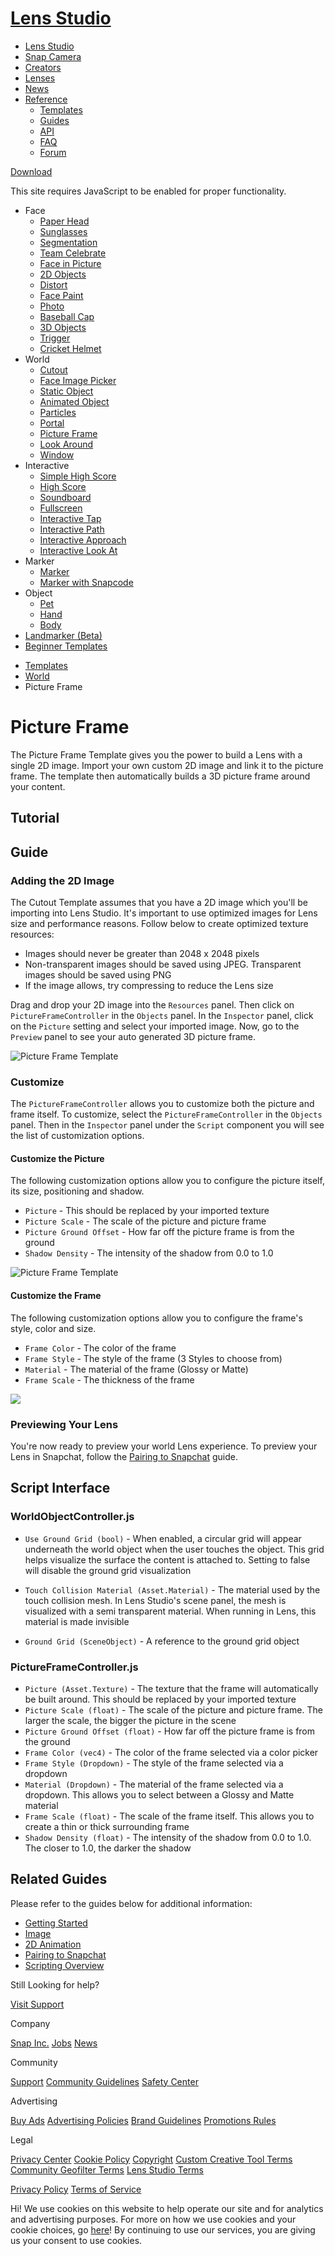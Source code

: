# [Lens Studio](/)

  - [Lens Studio](/)
  - [Snap Camera](/snap-camera)
  - [Creators](/creators)
  - [Lenses](/lenses)
  - [News](/news)
  - [Reference](#)
      - [Templates](/templates)
      - [Guides](/guides)
      - [API](/api)
      - [FAQ](/support)
      - [Forum](https://support.lensstudio.com/hc/en-us/community/topics)

[Download](/download)

[](#) [](#)

This site requires JavaScript to be enabled for proper functionality.

  - Face
      - [Paper Head](/templates/face/paper-head)
      - [Sunglasses](/templates/face/sunglasses)
      - [Segmentation](/templates/face/segmentation)
      - [Team Celebrate](/templates/face/team-celebrate)
      - [Face in Picture](/templates/face/face-in-picture)
      - [2D Objects](/templates/face/2d-objects)
      - [Distort](/templates/face/distort)
      - [Face Paint](/templates/face/face-paint)
      - [Photo](/templates/face/photo)
      - [Baseball Cap](/templates/face/baseball-cap)
      - [3D Objects](/templates/face/3d-objects)
      - [Trigger](/templates/face/trigger)
      - [Cricket Helmet](/templates/face/cricket-helmet)
  - World
      - [Cutout](/templates/world/cutout)
      - [Face Image Picker](/templates/world/face-image-picker)
      - [Static Object](/templates/world/static-object)
      - [Animated Object](/templates/world/animated-object)
      - [Particles](/templates/world/particles)
      - [Portal](/templates/world/portal)
      - [Picture Frame](/templates/world/picture-frame)
      - [Look Around](/templates/world/look-around)
      - [Window](/templates/world/window)
  - Interactive
      - [Simple High Score](/templates/interactive/simple-high-score)
      - [High Score](/templates/interactive/high-score)
      - [Soundboard](/templates/interactive/soundboard)
      - [Fullscreen](/templates/interactive/fullscreen)
      - [Interactive Tap](/templates/interactive/interactive-tap)
      - [Interactive Path](/templates/interactive/interactive-path)
      - [Interactive
        Approach](/templates/interactive/interactive-approach)
      - [Interactive Look
        At](/templates/interactive/interactive-look-at)
  - Marker
      - [Marker](/templates/marker/marker)
      - [Marker with Snapcode](/templates/marker/marker-with-snapcode)
  - Object
      - [Pet](/templates/object/pet)
      - [Hand](/templates/object/hand)
      - [Body](/templates/object/body)
  - [Landmarker (Beta)](/templates/landmarker)
  - [Beginner Templates](/templates/beginner-templates)

<!-- end list -->

  - [Templates](/templates)
  - [World](/templates/world)
  - Picture Frame

# Picture Frame

The Picture Frame Template gives you the power to build a Lens with a
single 2D image. Import your own custom 2D image and link it to the
picture frame. The template then automatically builds a 3D picture frame
around your content.

## Tutorial

## Guide

### Adding the 2D Image

The Cutout Template assumes that you have a 2D image which you'll be
importing into Lens Studio. It's important to use optimized images for
Lens size and performance reasons. Follow below to create optimized
texture resources:

  - Images should never be greater than 2048 x 2048 pixels
  - Non-transparent images should be saved using JPEG. Transparent
    images should be saved using PNG
  - If the image allows, try compressing to reduce the Lens size

Drag and drop your 2D image into the `Resources` panel. Then click on
`PictureFrameController` in the `Objects` panel. In the `Inspector`
panel, click on the `Picture` setting and select your imported image.
Now, go to the `Preview` panel to see your auto generated 3D picture
frame.

![Picture Frame
Template](https://storage.googleapis.com/snapchat-lens-assets/f1a09194-f02d-43ed-92b8-62e843179ff0/lensStudio/Templates/img/picture_frame_template_add_image.gif)

### Customize

The `PictureFrameController` allows you to customize both the picture
and frame itself. To customize, select the `PictureFrameController` in
the `Objects` panel. Then in the `Inspector` panel under the `Script`
component you will see the list of customization options.

#### Customize the Picture

The following customization options allow you to configure the picture
itself, its size, positioning and shadow.

  - `Picture` - This should be replaced by your imported texture
  - `Picture Scale` - The scale of the picture and picture frame
  - `Picture Ground Offset` - How far off the picture frame is from the
    ground
  - `Shadow Density` - The intensity of the shadow from 0.0 to 1.0

![Picture Frame
Template](https://storage.googleapis.com/snapchat-lens-assets/f1a09194-f02d-43ed-92b8-62e843179ff0/lensStudio/Templates/img/picture_frame_template_picture_customize.gif)

#### Customize the Frame

The following customization options allow you to configure the frame's
style, color and size.

  - `Frame Color` - The color of the frame
  - `Frame Style` - The style of the frame (3 Styles to choose from)
  - `Material` - The material of the frame (Glossy or Matte)
  - `Frame Scale` - The thickness of the frame

![](https://storage.googleapis.com/snapchat-lens-assets/f1a09194-f02d-43ed-92b8-62e843179ff0/lensStudio/Templates/img/picture_frame_template_frame_customize.gif)

### Previewing Your Lens

You're now ready to preview your world Lens experience. To preview your
Lens in Snapchat, follow the [Pairing to
Snapchat](/guides/general/pairing-to-snapchat) guide.

## Script Interface

### WorldObjectController.js

  - `Use Ground Grid (bool)` - When enabled, a circular grid will appear
    underneath the world object when the user touches the object. This
    grid helps visualize the surface the content is attached to. Setting
    to false will disable the ground grid visualization

  - `Touch Collision Material (Asset.Material)` - The material used by
    the touch collision mesh. In Lens Studio's scene panel, the mesh is
    visualized with a semi transparent material. When running in Lens,
    this material is made invisible

  - `Ground Grid (SceneObject)` - A reference to the ground grid object

### PictureFrameController.js

  - `Picture (Asset.Texture)` - The texture that the frame will
    automatically be built around. This should be replaced by your
    imported texture
  - `Picture Scale (float)` - The scale of the picture and picture
    frame. The larger the scale, the bigger the picture in the scene
  - `Picture Ground Offset (float)` - How far off the picture frame is
    from the ground
  - `Frame Color (vec4)` - The color of the frame selected via a color
    picker
  - `Frame Style (Dropdown)` - The style of the frame selected via a
    dropdown
  - `Material (Dropdown)` - The material of the frame selected via a
    dropdown. This allows you to select between a Glossy and Matte
    material
  - `Frame Scale (float)` - The scale of the frame itself. This allows
    you to create a thin or thick surrounding frame
  - `Shadow Density (float)` - The intensity of the shadow from 0.0 to
    1.0. The closer to 1.0, the darker the shadow

## Related Guides

Please refer to the guides below for additional information:

  - [Getting Started](/guides/getting-started)
  - [Image](/guides/2d/image)
  - [2D Animation](/guides/2d/2d-animation)
  - [Pairing to Snapchat](/guides/general/pairing-to-snapchat)
  - [Scripting Overview](/guides/scripting/scripting-overview)

  

Still Looking for help?

[Visit Support](/support)

Company

[Snap Inc.](https://www.snap.com/) [Jobs](https://www.snap.com/jobs/)
[News](https://www.snap.com/news/)

Community

[Support](https://support.snapchat.com/) [Community
Guidelines](https://support.snapchat.com/a/guidelines) [Safety
Center](https://www.snapchat.com/safety)

Advertising

[Buy Ads](https://www.snapchat.com/ads) [Advertising
Policies](https://www.snap.com/ad-policies/) [Brand
Guidelines](https://www.snap.com/brand-guidelines/) [Promotions
Rules](https://support.snapchat.com/a/promotions-rules)

Legal

[Privacy Center](https://www.snap.com/privacy/privacy-center/) [Cookie
Policy](https://www.snap.com/cookie-policy/)
[Copyright](https://support.snapchat.com/co/report-copyright) [Custom
Creative Tool
Terms](https://www.snap.com/en-US/terms/custom-creative-tools/)
[Community Geofilter Terms](https://www.snapchat.com/create/terms.html)
[Lens Studio Terms](https://www.snap.com/terms/lens-studio-terms/)

[Privacy Policy](https://www.snap.com/privacy/privacy-policy/) [Terms of
Service](https://www.snap.com/terms/)

Hi\! We use cookies on this website to help operate our site and for
analytics and advertising purposes. For more on how we use cookies and
your cookie choices, go [here](https://www.snap.com/cookie-policy/)\! By
continuing to use our services, you are giving us your consent to use
cookies.
